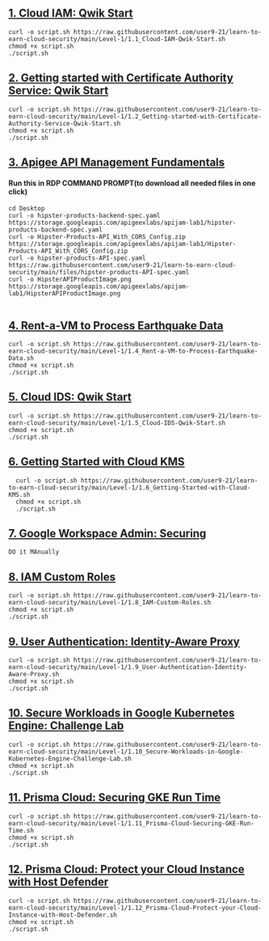## [1. Cloud IAM: Qwik Start](https://github.com/user9-21/learn-to-earn-cloud-security/blob/main/Level-1/1.1_Cloud-IAM-Qwik-Start.sh)
```
curl -o script.sh https://raw.githubusercontent.com/user9-21/learn-to-earn-cloud-security/main/Level-1/1.1_Cloud-IAM-Qwik-Start.sh
chmod +x script.sh
./script.sh

```

## [2. Getting started with Certificate Authority Service: Qwik Start](https://github.com/user9-21/learn-to-earn-cloud-security/blob/main/Level-1/1.2_Getting-started-with-Certificate-Authority-Service-Qwik-Start.sh)
```
curl -o script.sh https://raw.githubusercontent.com/user9-21/learn-to-earn-cloud-security/main/Level-1/1.2_Getting-started-with-Certificate-Authority-Service-Qwik-Start.sh
chmod +x script.sh
./script.sh

```

## [3. Apigee API Management Fundamentals]()

#### Run this in RDP COMMAND PROMPT(to download all needed files in one click)
```
cd Desktop
curl -o hipster-products-backend-spec.yaml https://storage.googleapis.com/apigeexlabs/apijam-lab1/hipster-products-backend-spec.yaml
curl -o Hipster-Products-API_With_CORS_Config.zip https://storage.googleapis.com/apigeexlabs/apijam-lab1/Hipster-Products-API_With_CORS_Config.zip
curl -o hipster-products-API-spec.yaml https://raw.githubusercontent.com/user9-21/learn-to-earn-cloud-security/main/files/hipster-products-API-spec.yaml
curl -o HipsterAPIProductImage.png https://storage.googleapis.com/apigeexlabs/apijam-lab1/HipsterAPIProductImage.png


```

## [4. Rent-a-VM to Process Earthquake Data](https://github.com/user9-21/learn-to-earn-cloud-security/blob/main/Level-1/1.4_Rent-a-VM-to-Process-Earthquake-Data.sh)
```
curl -o script.sh https://raw.githubusercontent.com/user9-21/learn-to-earn-cloud-security/main/Level-1/1.4_Rent-a-VM-to-Process-Earthquake-Data.sh
chmod +x script.sh
./script.sh

```

## [5. Cloud IDS: Qwik Start](https://github.com/user9-21/learn-to-earn-cloud-security/blob/main/Level-1/1.5_Cloud-IDS-Qwik-Start.sh)
```
curl -o script.sh https://raw.githubusercontent.com/user9-21/learn-to-earn-cloud-security/main/Level-1/1.5_Cloud-IDS-Qwik-Start.sh
chmod +x script.sh
./script.sh

```

## [6. Getting Started with Cloud KMS](https://github.com/user9-21/learn-to-earn-cloud-security/blob/main/Level-1/1.6_Getting-Started-with-Cloud-KMS.sh)
```
  curl -o script.sh https://raw.githubusercontent.com/user9-21/learn-to-earn-cloud-security/main/Level-1/1.6_Getting-Started-with-Cloud-KMS.sh
  chmod +x script.sh
  ./script.sh

```

## [7. Google Workspace Admin: Securing]( )
```
DO it MAnually

```

## [8. IAM Custom Roles](https://github.com/user9-21/learn-to-earn-cloud-security/blob/main/Level-1/1.8_IAM-Custom-Roles.sh)
```
curl -o script.sh https://raw.githubusercontent.com/user9-21/learn-to-earn-cloud-security/main/Level-1/1.8_IAM-Custom-Roles.sh
chmod +x script.sh
./script.sh

```

## [9. User Authentication: Identity-Aware Proxy](https://github.com/user9-21/learn-to-earn-cloud-security/blob/main/Level-1/1.9_User-Authentication-Identity-Aware-Proxy.sh)
```
curl -o script.sh https://raw.githubusercontent.com/user9-21/learn-to-earn-cloud-security/main/Level-1/1.9_User-Authentication-Identity-Aware-Proxy.sh
chmod +x script.sh
./script.sh

```

## [10. Secure Workloads in Google Kubernetes Engine: Challenge Lab](https://github.com/user9-21/learn-to-earn-cloud-security/blob/main/Level-1/1.10_Secure-Workloads-in-Google-Kubernetes-Engine-Challenge-Lab.sh)
```
curl -o script.sh https://raw.githubusercontent.com/user9-21/learn-to-earn-cloud-security/main/Level-1/1.10_Secure-Workloads-in-Google-Kubernetes-Engine-Challenge-Lab.sh
chmod +x script.sh
./script.sh

```

## [11. Prisma Cloud: Securing GKE Run Time](https://github.com/user9-21/learn-to-earn-cloud-security/blob/main/Level-1/1.11_Prisma-Cloud-Securing-GKE-Run-Time.sh)
```
curl -o script.sh https://raw.githubusercontent.com/user9-21/learn-to-earn-cloud-security/main/Level-1/1.11_Prisma-Cloud-Securing-GKE-Run-Time.sh
chmod +x script.sh
./script.sh

```

## [12. Prisma Cloud: Protect your Cloud Instance with Host Defender](https://github.com/user9-21/learn-to-earn-cloud-security/blob/main/Level-1/1.12_Prisma-Cloud-Protect-your-Cloud-Instance-with-Host-Defender.sh)
```
curl -o script.sh https://raw.githubusercontent.com/user9-21/learn-to-earn-cloud-security/main/Level-1/1.12_Prisma-Cloud-Protect-your-Cloud-Instance-with-Host-Defender.sh
chmod +x script.sh
./script.sh

```

